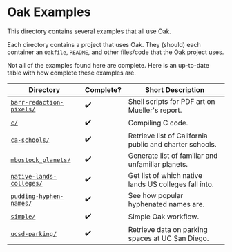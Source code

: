 # Oak Examples

This directory contains several examples that all use Oak.

Each directory contains a project that uses Oak. They (should) each container an `Oakfile`, `README`, and other files/code that the Oak project uses.

Not all of the examples found here are complete. Here is an up-to-date table with how complete these examples are.

<!-- :x:   :heavy_check_mark:	 -->

| Directory | Complete? | Short Description |
| --- | --- | --- |
| [`barr-redaction-pixels/`](barr-redaction-pixels) | :heavy_check_mark: | Shell scripts for PDF art on Mueller's report.
| [`c/`](c) | :heavy_check_mark: | Compiling C code. |
| [`ca-schools/`](ca-schools) | :heavy_check_mark: | Retrieve list of California public and charter schools. |
| [`mbostock_planets/`](mbostock_planets) | :heavy_check_mark: | Generate list of familiar and unfamiliar planets. |
| [`native-lands-colleges/`](native-lands-colleges) | :heavy_check_mark: | Get list of which native lands US colleges fall into.  |
| [`pudding-hyphen-names/`](pudding-hyphen-names) | :heavy_check_mark: | See how popular hyphenated names are. |
| [`simple/`](simple) | :heavy_check_mark: | Simple Oak workflow. |
| [`ucsd-parking/`](ucsd-parking) | :heavy_check_mark: | Retrieve data on parking spaces at UC San Diego. |
